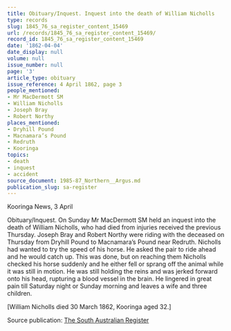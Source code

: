 ```yaml
---
title: Obituary/Inquest. Inquest into the death of William Nicholls
type: records
slug: 1845_76_sa_register_content_15469
url: /records/1845_76_sa_register_content_15469/
record_id: 1845_76_sa_register_content_15469
date: '1862-04-04'
date_display: null
volume: null
issue_number: null
page: '3'
article_type: obituary
issue_reference: 4 April 1862, page 3
people_mentioned:
- Mr MacDermott SM
- William Nicholls
- Joseph Bray
- Robert Northy
places_mentioned:
- Dryhill Pound
- Macnamara’s Pound
- Redruth
- Kooringa
topics:
- death
- inquest
- accident
source_document: 1985-87_Northern__Argus.md
publication_slug: sa-register
---
```


Kooringa News, 3 April

Obituary/Inquest.  On Sunday Mr MacDermott SM held an inquest into the death of William Nicholls, who had died from injuries received the previous Thursday.  Joseph Bray and Robert Northy were riding with the deceased on Thursday from Dryhill Pound to Macnamara’s Pound near Redruth.  Nicholls had wanted to try the speed of his horse.  He asked the pair to ride ahead and he would catch up.  This was done, but on reaching them Nicholls checked his horse suddenly and he either fell or sprang off the animal while it was still in motion.  He was still holding the reins and was jerked forward onto his head, rupturing a blood vessel in the brain.  He lingered in great pain till Saturday night or Sunday morning and leaves a wife and three children.

[William Nicholls died 30 March 1862, Kooringa aged 32.]

Source publication: [The South Australian Register](/publications/sa-register/)
